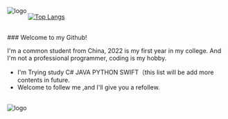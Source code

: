 <img src="https://github-readme-stats.vercel.app/api?username=istrih&show_icons=true" alt="logo" align="left" style="margin-bottom: 20px;" />

[![Top Langs](https://github-readme-stats.vercel.app/api/top-langs/?username=istrih&hide=html,makefile,css,scss,dockerfile&layout=compact)](https://github.com/anuraghazra/github-readme-stats)


<br>
### Welcome to my Github!

I'm a common student from China, 2022 is my first year in my college.
And I'm not a professional programmer, coding is my hobby.

- I'm Trying study C# JAVA PYTHON SWIFT（this list will be add more contents in future.
- Welcome to follew me ,and I'll give you a refollew.

<br><img src="https://github-profile-trophy.vercel.app/?username=istrih&theme=flat&column=5" alt="logo" align="center" style="margin: auto;"/>
